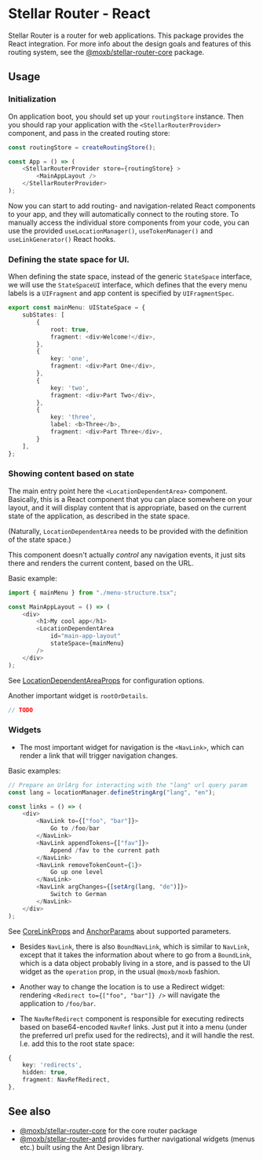 # Stellar Router - React

Stellar Router is a router for web applications. This package provides the React integration.
For more info about the design goals and features of this routing system,
see the [@moxb/stellar-router-core](https://www.npmjs.com/package/@moxb/stellar-router-core) package.

## Usage

### Initialization

On application boot, you should set up your `routingStore` instance.
Then you should rap your application with the `<StellarRouterProvider>` component,
and pass in the created routing store:

```typescript jsx
const routingStore = createRoutingStore();

const App = () => (
    <StellarRouterProvider store={routingStore} >
        <MainAppLayout />
    </StellarRouterProvider>
);
```

Now you can start to add routing- and navigation-related React components to
your app, and they will automatically connect to the routing store.
To manually access the individual store components from your code, you can use
the provided `useLocationManager()`, `useTokenManager()` and `useLinkGenerator()`
React hooks.

### Defining the state space for UI.

When defining the state space, instead of the generic `StateSpace` interface, we will use the `StateSpaceUI` interface,
which defines that the every menu labels is a `UIFragment` and app content is specified by `UIFragmentSpec`.

```typescript jsx
export const mainMenu: UIStateSpace = {
    subStates: [
        {
            root: true,
            fragment: <div>Welcome!</div>,
        },
        {
            key: 'one',
            fragment: <div>Part One</div>,
        },
        {
            key: 'two',
            fragment: <div>Part Two</div>,
        },
        {
            key: 'three',
            label: <b>Three</b>,
            fragment: <div>Part Three</div>,
        }
    ],
};
```

### Showing content based on state

The main entry point here the `<LocationDependentArea>` component. Basically, this is a React component
that you can place somewhere on your layout, and it will display content that is appropriate, based on the current
state of the application, as described in the state space.

(Naturally, `LocationDependentArea` needs to be provided with the definition of the state space.)

This component doesn't actually _control_ any navigation events, it just sits there and renders the current content,
based on the URL.

Basic example:
```typescript jsx
import { mainMenu } from "./menu-structure.tsx";

const MainAppLayout = () => (
    <div>
        <h1>My cool app</h1>
        <LocationDependentArea
            id="main-app-layout"
            stateSpace={mainMenu}
        />
    </div>
);
```

See [LocationDependentAreaProps](https://github.com/moxb/moxb/blob/master/packages/stellar-router-react/src/LocationDependentAreaProps.ts) for configuration options.

Another important widget is `rootOrDetails`.

```typescript jsx
// TODO
```

### Widgets

 * The most important widget for navigation is the `<NavLink>`,
which can render a link that will trigger navigation changes.

Basic examples:

```typescript jsx
// Prepare an UrlArg for interacting with the "lang" url query param
const lang = locationManager.defineStringArg("lang", "en");

const links = () => (
    <div>
        <NavLink to={["foo", "bar"]}>
            Go to /foo/bar
        </NavLink>
        <NavLink appendTokens={["fav"]}>
            Append /fav to the current path
        </NavLink>
        <NavLink removeTokenCount={1}>
            Go up one level
        </NavLink>
        <NavLink argChanges={[setArg(lang, "de")]}>
            Switch to German
        </NavLink>
    </div>
);
```
See [CoreLinkProps](https://github.com/moxb/moxb/blob/master/packages/stellar-router-core/src/linking/CoreLinkProps.ts)
and [AnchorParams](https://github.com/moxb/moxb/blob/master/packages/react-html/src/Anchor.tsx) about supported parameters.

 * Besides `NavLink`, there is also `BoundNavLink`, which is similar to `NavLink`,
   except that it takes the information about where to go from a `BoundLink`,
   which is a data object probably living in a store, and is passed to the UI widget as the `operation` prop,
   in the usual `@moxb/moxb` fashion.

 * Another way to change the location is to use a Redirect widget: rendering `<Redirect to={["foo", "bar"]} />` will
navigate the application to `/foo/bar`.

 * The `NavRefRedirect` component is responsible for executing redirects based on base64-encoded `NavRef` links.
Just put it into a menu (under the preferred url prefix used for the redirects),
and it will handle the rest. I.e. add this to the root state space:

```typescript
{
    key: 'redirects',
    hidden: true,
    fragment: NavRefRedirect,
},
```

## See also
* [@moxb/stellar-router-core](https://www.npmjs.com/package/@moxb/stellar-router-core) for the core router package
* [@moxb/stellar-router-antd](https://www.npmjs.com/package/@moxb/stellar-router-antd) provides further navigational widgets
  (menus etc.) built using the Ant Design library.
